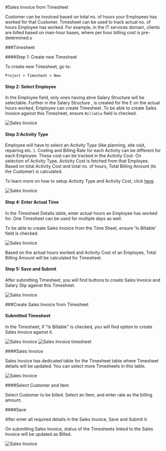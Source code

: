 #Sales Invoice from Timesheet

Customer can be invoiced based on total no. of hours your Employees has worked for that Customer. Timesheet can be used to track actual no. of hours Employee has worked. For example, in the IT services domain, clients are billed based on man-hour bases, where per hour billing cost is pre-determined.s

###Timesheet

####Step 1: Create new Timesheet

To create new Timesheet, go to:

`Project > Timesheet > New`

#### Step 2: Select Employee

In the Employee field, only ones having ative Salary Structure will be selectable. Further in the Salary Structure , is created for the E on the actual hours worked, Employee can create Timesheet. To be able to create Sales Invoice against this Timesheet, ensure `Billable` field is checked.

<img class="screenshot" alt="Sales Invoice" src="{{docs_base_url}}/assets/img/project/timesheet/timesheet-salary-structure.png">

#### Step 3:Activity Type

Employee will have to select an Activity Type (like planning, site visit, repairing etc. ). Costing and Billing Rate for each Activity can be different for each Employee. These cost can be tracked in the Activity Cost. On selection of Activity Type, Activity Cost is fetched from that Employee. Based on total Activity Cost and total no. of hours, Total Billing Amount (to the Customer) is calculated.

To learn more on how to setup Activity Type and Activity Cost, click [here]({{docs_base_url}}/user/manual/en/projects/articles/project-costing).

<img class="screenshot" alt="Sales Invoice" src="{{docs_base_url}}/assets/img/project/timesheet/timesheet-cost.png">

#### Step 4: Enter Actual Time

In the Timesheet Details table, enter actual hours an Employee has worked for. One Timesheet can be used for multiple days as well.

To be able to create Sales Invoice from the Time Sheet, ensure 'Is Billable' field is checked.

<img class="screenshot" alt="Sales Invoice" src="{{docs_base_url}}/assets/img/project//timesheet/timesheet-billable.png">

Based on the actual hours worked and Activity Cost of an Employee, Total Billing Amount will be calculated for Timesheet.

#### Step 5: Save and Submit

After submitting Timesheet, you will find buttons to create Sales Invoice and Salary Slip against this Timesheet.

<img class="screenshot" alt="Sales Invoice" src="{{docs_base_url}}/assets//img/project/timesheet/timesheet-total.png">

###Create Sales Invoice from Timesheet

#### Submitted Timesheet

In the Timesheet, if "Is Billable" is checked, you will find option to create Sales Invoice against it.

<img class="screenshot" alt="Sales Invoice" src="{{docs_base_url}}/assets/img/project/timesheet/timesheet-invoice-1.png">

<img class="screenshot" alt="Sales Invoice timesheet" src="{{docs_base_url}}/assets/img/project/timesheet/make_invoice_from_timesheet.gif">

####Sales Invoice

Sales Invoice has dedicated table for the Timesheet table where Timesheet details will be updated. You can select more Timesheets in this table.

<img class="screenshot" alt="Sales Invoice" src="{{docs_base_url}}/assets/img/project/timesheet/timesheet-to-invoice.gif">


####Select Customer and Item

Select Customer to be billed. Select an Item, and enter rate as the billing amount.

####Save

After enter all required details in the Sales Invoice, Save and Submit it.

On submitting Sales Invoice, status of the Timesheets linked to the Sales Invoice will be updated as Billed.

<img class="screenshot" alt="Sales Invoice" src="{{docs_base_url}}/assets/img/project/timesheet/timesheet-billed.png">
